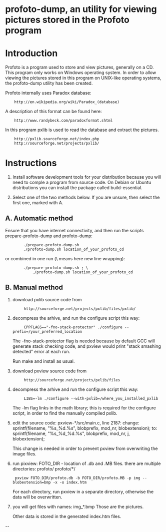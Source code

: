 profoto-dump, an utility for viewing pictures stored in the Profoto program
============

Introduction
============
Profoto is a program used to store and view pictures, generally on a CD.
This program only works on Windows operating system.
In order to allow viewing the pictures stored in this program on
UNIX-like operating systems,
the profoto-dump utility has been created.

Profoto internally uses Paradox database:

		http://en.wikipedia.org/wiki/Paradox_(database)

A description of this format can be found here:

		http://www.randybeck.com/paradoxformat.shtml

In this program pxlib is used to read the database
and extract the pictures.

		http://pxlib.sourceforge.net/index.php
		http://sourceforge.net/projects/pxlib/

Instructions
============

1. Install software development tools for your distribution
	because you will need to comple a program from source code.
	On Debian or Ubuntu distributions you can install the package
	called build-essential.

2. Select one of the two methods below. If you are unsure,
	then select the first one, marked with A.

A. Automatic method
-------------------

Ensure that you have internet connectivity, and then run the scripts
prepare-profoto-dump and profoto-dump:

			./prepare-profoto-dump.sh
			./profoto-dump.sh location_of_your_profoto_cd

or combined in one run (\ means here new line wrapping):

			./prepare-profoto-dump.sh ; \
				./profoto-dump.sh location_of_your_profoto_cd

B. Manual method
----------------

1. download pxlib source code from

			http://sourceforge.net/projects/pxlib/files/pxlib/

2. decompress the arhive, and run the configure script this way:

			CPPFLAGS=="-fno-stack-protector" ./configure --prefix=/your_preferred_location

	The -fno-stack-protector flag is needed because by default GCC will
	generate stack checking code, and pxview would print
	"stack smashing detected" error at each run.

	Run make and install as usual.

3. download pxview source code from

			http://sourceforge.net/projects/pxlib/files

4. decompress the arhive and run the configure script this way:

			LIBS=-lm ./configure --with-pxlib=/where_you_installed_pxlib

	The -lm flag links in the math library; this is required for the
	configure script, in order to find the manually compiled pxlib.

5. edit the source code: pxview-*/src/main.c, line 2187:
	change:
		sprintf(filename, "%s_%d.%s", blobprefix, mod_nr, blobextension);
	to:
		sprintf(filename, "%s_%d_%d.%s", blobprefix, mod_nr, j, blobextension);

	This change is needed in order to prevent pxview from overwriting the image files.

6. run pixview:
	FOTO_DIR - location of .db and .MB files. there are multiple directories:
		profoto/ profoto/*/

		pxview FOTO_DIR/profoto.db -b FOTO_DIR/profoto.MB -p img --blobextension=bmp -x -o index.htm

	For each directory, run pxview in a separate directory, otherwise the data will be overwritten.

7. you will get files with names:
	img_*.bmp
	Those are the pictures.

	Other data is stored in the generated index.htm files.

--
